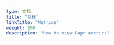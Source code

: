 ```yaml
---
type: 文档
title: "指标"
linkTitle: "Metrics"
weight: 200
description: "How to view Dapr metrics"
---
```


